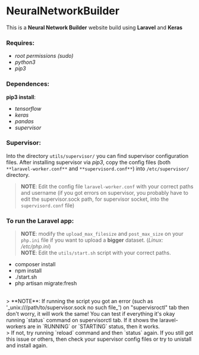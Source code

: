 # NeuralNetworkBuilder
 This is a **Neural Network Builder** website build using **Laravel** and **Keras**

### Requires:
* _root permissions (sudo)_
* _python3_
* _pip3_

### Dependences:
**pip3 install**:
* _tensorflow_
* _keras_
* _pandas_
* _supervisor_

### Supervisor:
Into the directory `utils/supervisor/` you can find supervisor configuration files. After installing supervisor via *pip3*, copy the config files (both `**laravel-worker.conf**` and `**supervisord.conf**`) into `/etc/supervisor/` directory. <br/>
> **NOTE**: Edit the config file `laravel-worker.conf` with your correct paths and username (if you got errors on supervisor, you probably have to edit the supervisor.sock path, for supervisor socket, into the `supervisord.conf` file)

### To run the Laravel app:
> **NOTE**: modify the `upload_max_filesize` and `post_max_size` on your `php.ini` file if you want to upload a **bigger** dataset. (_Linux: /etc/php.ini_) <br/>
> **NOTE**: Edit the `utils/start.sh` script with your correct paths. <br/>

* composer install
* npm install
* ./start.sh
* php artisan migrate:fresh

<br/>
> **NOTE**: If running the script you got an error (such as '_unix:///path/to/supervisor.sock no such file_') on "supervisroctl" tab then don't worry, it will work the same! You can test if everything it's okay running `status` command on supervisorctl tab. If it shows the laravel-workers are in `RUNNING` or `STARTING` status, then it works. <br/>
> If not, try running `reload` command and then `status` again. If you still got this issue or others, then check your supervisor config files or try to unistall and install again.
